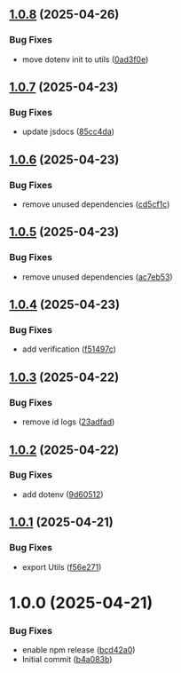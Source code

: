 ## [1.0.8](https://github.com/netcentric/cm-notify-core/compare/v1.0.7...v1.0.8) (2025-04-26)


### Bug Fixes

* move dotenv init to utils ([0ad3f0e](https://github.com/netcentric/cm-notify-core/commit/0ad3f0eb232f4de780f32efd71796529473edf2d))

## [1.0.7](https://github.com/netcentric/cm-notify-core/compare/v1.0.6...v1.0.7) (2025-04-23)


### Bug Fixes

* update jsdocs ([85cc4da](https://github.com/netcentric/cm-notify-core/commit/85cc4dad342b697959bf0321b7ca45299fca8608))

## [1.0.6](https://github.com/netcentric/cm-notify-core/compare/v1.0.5...v1.0.6) (2025-04-23)


### Bug Fixes

* remove unused dependencies ([cd5cf1c](https://github.com/netcentric/cm-notify-core/commit/cd5cf1cc58d4b1743dacb0a04bd1f1ea23efe319))

## [1.0.5](https://github.com/netcentric/cm-notify-core/compare/v1.0.4...v1.0.5) (2025-04-23)


### Bug Fixes

* remove unused dependencies ([ac7eb53](https://github.com/netcentric/cm-notify-core/commit/ac7eb534366257b006c6365cd150be9de1613253))

## [1.0.4](https://github.com/netcentric/cm-notify-core/compare/v1.0.3...v1.0.4) (2025-04-23)


### Bug Fixes

* add verification ([f51497c](https://github.com/netcentric/cm-notify-core/commit/f51497c2086195434b140d94095b7173e5ca11e4))

## [1.0.3](https://github.com/netcentric/cm-notify-core/compare/v1.0.2...v1.0.3) (2025-04-22)


### Bug Fixes

* remove id logs ([23adfad](https://github.com/netcentric/cm-notify-core/commit/23adfad8bcabd38931e026dd65d6c99ce2bdc44c))

## [1.0.2](https://github.com/netcentric/cm-notify-core/compare/v1.0.1...v1.0.2) (2025-04-22)


### Bug Fixes

* add dotenv ([9d60512](https://github.com/netcentric/cm-notify-core/commit/9d6051238d3199c84869be4ceac90aeb5d7261c9))

## [1.0.1](https://github.com/netcentric/cm-notify-core/compare/v1.0.0...v1.0.1) (2025-04-21)


### Bug Fixes

* export Utils ([f56e271](https://github.com/netcentric/cm-notify-core/commit/f56e271d7d5104db515aaa83d4aaa6931ea8b5c0))

# 1.0.0 (2025-04-21)


### Bug Fixes

* enable npm release ([bcd42a0](https://github.com/netcentric/cm-notify-core/commit/bcd42a0d1e2d283a5d986e35cb3904a9d34f9b92))
* Initial commit ([b4a083b](https://github.com/netcentric/cm-notify-core/commit/b4a083b3f0d50639ff97267598f4cff0c0d31731))
